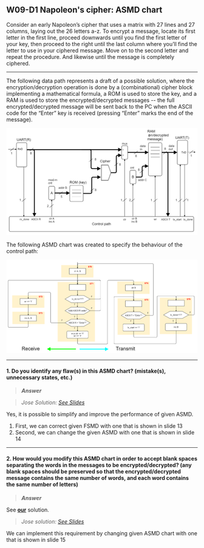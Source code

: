 ## W09-D1 Napoleon's cipher: ASMD chart

Consider an early Napoleon’s cipher that uses a matrix with 27 lines and 27 columns, laying out the 26 letters a-z. To encrypt a message, locate its first letter in the first line, proceed downwards until you find the first letter of your key, then proceed to the right until the last column where you’ll find the letter to use in your ciphered message. Move on to the second letter and repeat the procedure. And likewise until the message is completely ciphered. 

-----

The following data path represents a draft of a possible solution, where the encryption/decryption operation is done by a (combinational) cipher block implementing a mathematical formula, a ROM is used to store the key, and a RAM is used to store the encrypted/decrypted messages -- the full encrypted/decrypted message will be sent back to the PC when the ASCII code for the “Enter” key is received (pressing “Enter” marks the end of the message).

<img src="/Resources/images/w8d1.png" alt="drawing" width="900"/>

The following ASMD chart was created to specify the behaviour of the control path:

<img src="/Resources/images/w9d1.png" alt="drawing" width="900"/>

------

#### 1. Do you identify any flaw(s) in this ASMD chart? (mistake(s), unnecessary states, etc.)

>***Answer***

>*Jose Solution: [See Slides](/Resources/NapoleonCipherFSMD.pdf)*

Yes, it is possible to simplify and improve the performance of given ASMD.

1. First, we can correct given FSMD with one that is shown in slide 13
2. Second, we can change the given ASMD with one that is shown in slide 14

-----

#### 2. How would you modify this ASMD chart in order to accept blank spaces separating the words in the messages to be encrypted/decrypted? (any blank spaces should be preserved so that the encrypted/decrypted message contains the same number of words, and each word contains the same number of letters)

>***Answer***

See [**our**](https://github.com/deivyka/SHC4300/tree/master/CCW2_Napoleon_Cipher/Napoleon_Cipher_FSMD_implementation/Source/fsm3.vhd) solution.

>*Jose solution: [See Slides](/Resources/NapoleonCipherFSMD.pdf)*

We can implement this requirement by changing given ASMD chart with one that is shown in slide 15
